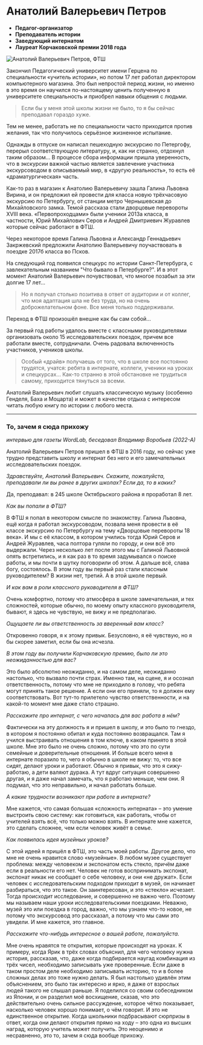<!--?title Анатолий Валерьевич Петров -->

# Анатолий Валерьевич Петров

- **Педагог-организатор**
- **Преподаватель истории**
- **Заведующий интернатом**
- **Лауреат Корчаковской премии 2018 года**

<div class="row">
  <div class="col-xl-6 offset-xl-3 col-sm-12">
    <img src="https://pths-archive.github.io/static/img/petrov/petrov-av.jpg"
        alt="Анатолий Валерьевич Петров, ФТШ" class="img-fluid"/>
  </div>
</div>

Закончил Педагогический университет имени Герцена по специальности
«учитель истории», но потом 17 лет работал директором компьютерного магазина.
Это был непростой период жизни, но именно в это время он научился по-настоящему
ценить полученную в университете специальность и приобрел
навыки общения с людьми.

>Если бы у меня этой школы жизни не было, то я бы сейчас преподавал гораздо хуже.

Тем не менее, работать не по специальности часто приходится против желания,
так что получилось серьёзное жизненное испытание.

Однажды в отпуске он написал пешеходную экскурсию по Петергофу, перерыл
соответствующую литературу, и, как ни странно, отдохнул таким образом... В
процессе сбора информации пришла уверенность, что в экскурсии важной частью
является завлечение участника экскурсоводом в описываемый мир, в «другую
реальность», то есть её «драматургическая» часть.

Как-то раз в магазин к Анатолию Валерьевичу зашла Галина Львовна Вирина, и он
предложил ей провести для класса новую трёхчасовую экскурсию по Петербургу,
от станции метро Чернышевская до Михайловского замка. Темой рассказа стали
дворцовые перевороты XVIII века. «Первопроходцами» были ученики 2013а класса, в
частности, Юрий Михайлович Серов и Андрей Дмитриевич Журавлев которые сейчас
работают в ФТШ.

Через некоторое время Галина Львовна и Александр Геннадьевич Закржевский
предложили Анатолию Валерьевичу поучаствовать в поездке 2017б класса во Псков.

На следующий год появился спецкурс по истории Санкт-Петербурга, с
завлекательным названием "Что бывало в Петербурге?". И в этот момент
Анатолий Валерьевич почувствовал, что многое позабыл за эти долгие 17 лет...

>Но я получал столько позитива в ответ от аудитории и от коллег, что моя
адаптация шла не без труда, но на очень доброжелательном фоне. Все меня
только поддерживали.

Переход в ФТШ произошёл внешне как бы сам собой…

За первый год работы удалось вместе с классными руководителями организовать
около 15 исследовательских поездок, причем все работали вместе, сотрудничали.
Очень радовала включенность участников, учеников школы.

>Особый «драйв» получаешь от того, что в школе все постоянно трудятся, учатся:
ребята в интернате, коллеги, ученики на уроках и спецкурсах… Как-то странно в
этой обстановке не трудиться самому, приходится тянуться за всеми.

Анатолий Валерьевич любит слушать классическую музыку (особенно Генделя,
Баха и Моцарта) и может в качестве отдыха с интересом читать любую книгу по
истории с любого места.

---

### То, зачем я сюда прихожу

_интервью для газеты WordLab, беседовал Владимир Воробьев (2022-А)_

Анатолий Валерьевич Петров пришел в ФТШ в 2016 году,
но сейчас уже трудно представить школу и интернат без него и
его замечательных исследовательских поездок.

_Здравствуйте, Анатолий Валерьевич. Скажите, пожалуйста, преподавали ли вы ранее
в других школах? Если да, то в
каких?_

Да, преподавал: в 245 школе
Октябрьского района я проработал 8 лет.

_Как вы попали в ФТШ?_

В ФТШ я попал в некотором
смысле по знакомству. Галина
Львовна, ещё когда я работал
экскурсоводом, позвала меня
провести в её классе экскурсию
по Петербургу на тему «Дворцовые перевороты 18 века».
И мы с её классом, в котором
учились тогда Юрий Серов и
Андрей Журавлев, часа полтора
гуляли по городу, и они всё это
выдержали. Через несколько
лет после этого мы с Галиной
Львовной опять встретились, и
я как раз в то время задумывался о поиске работы, и мы почти
в шутку поговорили об этом. А
дальше всё, слава богу, состоялось.
В этом году вы первый раз
стали классным руководителем?
В жизни нет, третий. А в этой
школе первый.

_И как вам в роли классного
руководителя в ФТШ?_

Очень комфортно, потому что
атмосфера в школе замечательная, и тех сложностей, которые
обычно, по моему опыту классного руководителя, бывают, я
здесь не чувствую, не вижу и не
предполагаю.

_Ощущаете ли вы ответственность за вверенный вам
класс?_

Откровенно говоря, я к этому
привык. Безусловно, я её чувствую, но я бы скорее заметил,
если бы она исчезла.

_В этом году вы получили Корчаковскую премию, было ли это
неожиданностью для вас?_

Это было абсолютно неожиданно, и на самом деле, неожиданно настолько, что вызвало
почти страх. Именно там, на
сцене, я и осознал ответственность, потому что мне не приходило в голову, что ребята могут
принять такое решение. А если
они его приняли, то я должен ему соответствовать. Вот тут-то
прилетело чувство ответственности, и на какой-то момент
мне даже стало страшно.

_Расскажите про интернат,
с чего началась для вас работа
в нём?_

Фактически на эту должность я и пришел в школу, и это
было то гнездо, в котором я постоянно обитал и куда постоянно возвращался. Там я учился
выстраивать отношения в том
ключе, в каком принято в этой
школе. Мне это было не очень
сложно, потому что это по сути
семейные и доверительные отношения. И больше всего меня
в интернате поразило то, чего
я обычно в школе не вижу: то,
что все сидят, делают уроки и
работают. Обычно я привык,
что это я сижу-работаю, а дети
валяют дурака. А тут вдруг ситуация совершенно другая, и я
даже начал замечать, что я работаю меньше, чем они. Я подумал, что это неправильно, и
начал работать больше.

_А какие трудности возникают при работе в интернате?_

Мне кажется, что самая
большая «сложность интерната» – это умение выстроить
свою систему: как готовиться,
как работать, чтобы от учителей взять всё, что только можно
взять. В интернате мне кажется,
это сделать сложнее, чем если
человек живёт в семье.

_Как появилась идея музейных
уроков?_

С этой идеей я пришёл в
ФТШ, это часть моей работы.
Другое дело, что мне не очень
нравится слово «музейные».
В любом музее существует
проблема: между человеком и
экспонатом есть стекло, причём
даже если в реальности его нет.
Человек не готов воспринимать
экспонат, экспонат никак не сообщает о себе человеку, и они
«не дружат». Если человек с
исследовательским подходом
приходит в музей, он начинает
разбираться, что это такое. Он
заинтересован, и это «стекло»
исчезает. Тогда происходит исследование, и совершенно не
важно чего. Поэтому мы называем наши уроки исследовательскими поездками. Неважно, музей это или поездка
в город, важно, что мы узнаем
что-то новое, не потому что экскурсовод это рассказал, а потому что мы сами это увидели.
И мне кажется, это главное.

_Расскажите что-нибудь интересное о вашей работе, пожалуйста._

Мне очень нравятся те открытия, которые происходят на
уроках. К примеру, когда Ярик
в трёх словах объяснил, для
чего человеку нужна история,
рассказав, что, даже когда подбирается наугад комбинация из
трёх чисел, необходимо записывать уже проверенные. Если
даже в таком простом деле необходимо записывать историю,
то и в более сложных делах это
тоже нужно делать. Я был настолько удивлён этим объяснением, это было так интересно и
ярко, я даже от взрослых людей
такого не слышал раньше. Я поделился со своим собеседником
из Японии, и он разделил моё
восхищение, сказав, что это
действительно очень сильное
рассуждение, которое чётко показывает, насколько человек хорошо понимает, о чём говорит.
И это не единственное открытие. Когда школьники подбрасывают сюрпризы в ответ, когда
они делают открытия прямо на
ходу – это одна из высших наград, которую учитель может
получить. Это неоценимо и несравненно, это то, зачем я сюда
вообще прихожу.
